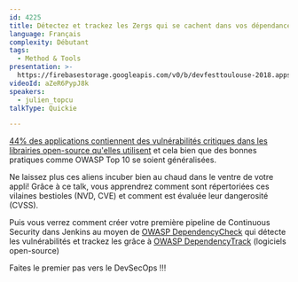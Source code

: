 ```yaml
---
id: 4225
title: Détectez et trackez les Zergs qui se cachent dans vos dépendances !
language: Français
complexity: Débutant
tags:
  - Method & Tools
presentation: >-
  https://firebasestorage.googleapis.com/v0/b/devfesttoulouse-2018.appspot.com/o/presentation%2F4225-detectez-et-traquez-les-zergs-qui-se-cachent-dans-vos-dpendances.pdf?alt=media&token=b96358e5-0b6f-444c-9b0e-cbcf628700b4
videoId: aZeR6PypJ8k
speakers:
  - julien_topcu
talkType: Quickie

---
```


[44% des applications contiennent des vulnérabilités critiques dans les librairies open-source qu'elles utilisent](https://www.veracode.com/products/software-composition-analysis) et cela bien que des bonnes pratiques comme OWASP Top 10 se soient généralisées. 

Ne laissez plus ces aliens incuber bien au chaud dans le ventre de votre appli! 
Grâce à ce talk, vous apprendrez comment sont répertoriées ces vilaines bestioles (NVD, CVE) et comment est évaluée leur dangerosité (CVSS).

Puis vous verrez comment créer votre première pipeline de Continuous Security dans Jenkins au moyen de [OWASP DependencyCheck](https://www.owasp.org/index.php/OWASP_Dependency_Check)  qui détecte les vulnérabilités et trackez les grâce à [OWASP DependencyTrack](https://www.owasp.org/index.php/OWASP_Dependency_Track_Project) (logiciels open-source) 
 
Faites le premier pas vers le DevSecOps !!!
